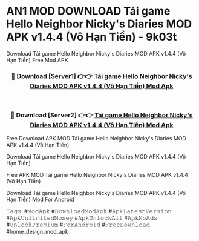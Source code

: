 # AN1 MOD DOWNLOAD Tải game Hello Neighbor Nicky's Diaries MOD APK v1.4.4 (Vô Hạn Tiền) - 9k03t
Download Tải game Hello Neighbor Nicky's Diaries MOD APK v1.4.4 (Vô Hạn Tiền) Free Mod APK

<div align="center">
<h3>🔴 Download [Server1] 👉👉 <a href="https://apk-comot.site?title=Tải_game_Hello_Neighbor_Nicky's_Diaries_MOD_APK_v1.4.4_(Vô_Hạn_Tiền)">Tải game Hello Neighbor Nicky's Diaries MOD APK v1.4.4 (Vô Hạn Tiền) Mod Apk</a></h3><br>

<h3>🔴 Download [Server2] 👉👉 <a href="https://apk-comot.site?title=Tải_game_Hello_Neighbor_Nicky's_Diaries_MOD_APK_v1.4.4_(Vô_Hạn_Tiền)">Tải game Hello Neighbor Nicky's Diaries MOD APK v1.4.4 (Vô Hạn Tiền) Mod Apk</a></h3>
</div>


Free Download APK MOD Tải game Hello Neighbor Nicky's Diaries MOD APK v1.4.4 (Vô Hạn Tiền)

Download Tải game Hello Neighbor Nicky's Diaries MOD APK v1.4.4 (Vô Hạn Tiền) 

Free APK MOD Tải game Hello Neighbor Nicky's Diaries MOD APK v1.4.4 (Vô Hạn Tiền) 

Download Tải game Hello Neighbor Nicky's Diaries MOD APK v1.4.4 (Vô Hạn Tiền) Mod For Android

𝚃𝚊𝚐𝚜: #𝙼𝚘𝚍𝙰𝚙𝚔 #𝙳𝚘𝚠𝚗𝚕𝚘𝚊𝚍𝙼𝚘𝚍𝙰𝚙𝚔 #𝙰𝚙𝚔𝙻𝚊𝚝𝚎𝚜𝚝𝚅𝚎𝚛𝚜𝚒𝚘𝚗 #𝙰𝚙𝚔𝚄𝚗𝚕𝚒𝚖𝚒𝚝𝚎𝚍𝙼𝚘𝚗𝚎𝚢 #𝙰𝚙𝚔𝚄𝚗𝚕𝚘𝚌𝚔𝙰𝚕𝚕 #𝙰𝚙𝚔𝙽𝚘𝙰𝚍𝚜 #𝚄𝚗𝚕𝚘𝚌𝚔𝙿𝚛𝚎𝚖𝚒𝚞𝚖 #𝙵𝚘𝚛𝙰𝚗𝚍𝚛𝚘𝚒𝚍 #𝙵𝚛𝚎𝚎𝙳𝚘𝚠𝚗𝚕𝚘𝚊𝚍 #home_design_mod_apk